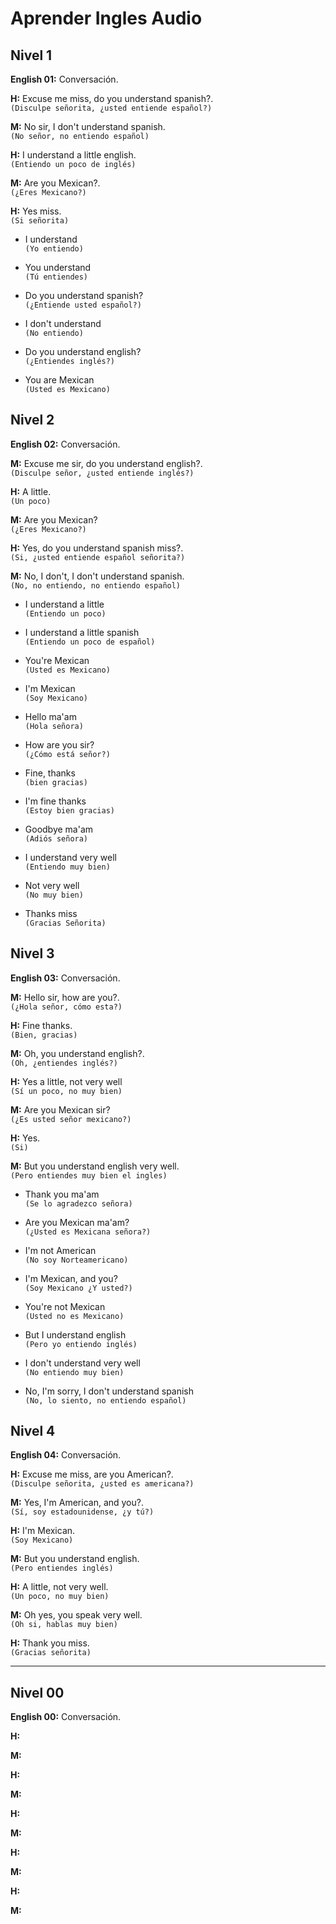 # Aprender Ingles Audio

## Nivel 1

**English 01:** Conversación.

**H:** Excuse me miss, do you understand spanish?.\
`(Disculpe señorita, ¿usted entiende español?)`

**M:** No sir, I don't understand spanish.\
`(No señor, no entiendo español)`

**H:** I understand a little english.\
`(Entiendo un poco de inglés)`

**M:** Are you Mexican?.\
`(¿Eres Mexicano?)`

**H:** Yes miss.\
`(Si señorita)`

- I understand\
  `(Yo entiendo)`

- You understand\
  `(Tú entiendes)`

- Do you understand spanish?\
  `(¿Entiende usted español?)`

- I don't understand\
  `(No entiendo)`

- Do you understand english?\
  `(¿Entiendes inglés?)`

- You are Mexican\
  `(Usted es Mexicano)`

## Nivel 2

**English 02:** Conversación.

**M:** Excuse me sir, do you understand english?.\
`(Disculpe señor, ¿usted entiende inglés?)`

**H:** A little.\
`(Un poco)`

**M:** Are you Mexican?\
`(¿Eres Mexicano?)`

**H:** Yes, do you understand spanish miss?.\
`(Si, ¿usted entiende español señorita?)`

**M:** No, I don't, I don't understand spanish.\
`(No, no entiendo, no entiendo español)`

- I understand a little\
  `(Entiendo un poco)`

- I understand a little spanish\
  `(Entiendo un poco de español)`

- You're Mexican\
  `(Usted es Mexicano)`

- I'm Mexican\
  `(Soy Mexicano)`

- Hello ma'am\
  `(Hola señora)`
- How are you sir?\
  `(¿Cómo está señor?)`

- Fine, thanks\
  `(bien gracias)`

- I'm fine thanks\
  `(Estoy bien gracias)`

- Goodbye ma'am\
  `(Adiós señora)`

- I understand very well\
  `(Entiendo muy bien)`

- Not very well\
  `(No muy bien)`

- Thanks miss\
  `(Gracias Señorita)`

## Nivel 3

**English 03:** Conversación.

**M:** Hello sir, how are you?.\
`(¿Hola señor, cómo esta?)`

**H:** Fine thanks.\
`(Bien, gracias)`

**M:** Oh, you understand english?.\
`(Oh, ¿entiendes inglés?)`

**H:** Yes a little, not very well\
`(Sí un poco, no muy bien)`

**M:** Are you Mexican sir?\
`(¿Es usted señor mexicano?)`

**H:** Yes.\
`(Si)`

**M:** But you understand english very well.\
`(Pero entiendes muy bien el ingles)`

- Thank you ma'am\
  `(Se lo agradezco señora)`

- Are you Mexican ma'am?\
  `(¿Usted es Mexicana señora?)`

- I'm not American\
  `(No soy Norteamericano)`
- I'm Mexican, and you?\
  `(Soy Mexicano ¿Y usted?)`

- You're not Mexican\
  `(Usted no es Mexicano)`

- But I understand english\
  `(Pero yo entiendo inglés)`

- I don't understand very well\
  `(No entiendo muy bien)`

- No, I'm sorry, I don't understand spanish\
  `(No, lo siento, no entiendo español)`

## Nivel 4

**English 04:** Conversación.

**H:** Excuse me miss, are you American?.\
`(Disculpe señorita, ¿usted es americana?)`

**M:** Yes, I'm American, and you?.\
`(Sí, soy estadounidense, ¿y tú?)`

**H:** I'm Mexican.\
`(Soy Mexicano)`

**M:** But you understand english.\
`(Pero entiendes inglés)`

**H:** A little, not very well.\
`(Un poco, no muy bien)`

**M:** Oh yes, you speak very well.\
`(Oh si, hablas muy bien)`

**H:** Thank you miss.\
`(Gracias señorita)`

---

## Nivel 00

**English 00:** Conversación.

**H:**

**M:**

**H:**

**M:**

**H:**

**M:**

**H:**

**M:**

**H:**

**M:**
